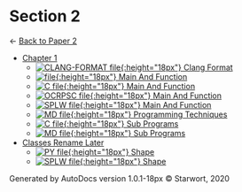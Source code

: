 # Section 2

← [Back to Paper 2](..)

- [Chapter 1](chapter_1/index.html)
  - [![CLANG-FORMAT file](https://img.icons8.com/windows/512/4a90e2/file-configuration.png){:height="18px"} Clang Format](chapter_1/.clang-format)
  - [![ file](https://img.icons8.com/windows/512/4a90e2/binary-file.png){:height="18px"} Main And Function](chapter_1/main_and_function)
  - [![C file](https://img.icons8.com/windows/512/4a90e2/c.png){:height="18px"} Main And Function](chapter_1/main_and_function.c)
  - [![OCRPSC file](https://img.icons8.com/windows/512/4a90e2/code-file.png){:height="18px"} Main And Function](chapter_1/main_and_function.ocrpsc)
  - [![SPLW file](https://starwort.github.io/computer-science/icon-splw.png){:height="18px"} Main And Function](chapter_1/main_and_function.splw)
  - [![MD file](https://img.icons8.com/windows/512/4a90e2/regular-document.png){:height="18px"} Programming Techniques](chapter_1/programming_techniques.html)
  - [![C file](https://img.icons8.com/windows/512/4a90e2/c.png){:height="18px"} Sub Programs](chapter_1/sub_programs.c)
  - [![MD file](https://img.icons8.com/windows/512/4a90e2/regular-document.png){:height="18px"} Sub Programs](chapter_1/sub_programs.html)
- [Classes Rename Later](classes_RENAME_LATER/index.html)
  - [![PY file](https://img.icons8.com/windows/512/4a90e2/py.png){:height="18px"} Shape](classes_RENAME_LATER/shape.py)
  - [![SPLW file](https://starwort.github.io/computer-science/icon-splw.png){:height="18px"} Shape](classes_RENAME_LATER/shape.splw)

Generated by AutoDocs version 1.0.1-18px © Starwort, 2020
